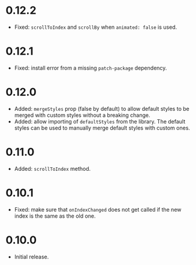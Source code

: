 # 0.12.2

- Fixed: `scrollToIndex` and `scrollBy` when `animated: false` is used.

# 0.12.1

- Fixed: install error from a missing `patch-package` dependency.

# 0.12.0

- Added: `mergeStyles` prop (false by default) to allow default styles to be merged with custom styles without a breaking change.
- Added: allow importing of `defaultStyles` from the library. The default styles can be used to manually merge default styles with custom ones.

# 0.11.0

- Added: `scrollToIndex` method.

# 0.10.1

- Fixed: make sure that `onIndexChanged` does not get called if the new index is the same as the old one.

# 0.10.0

- Initial release.
